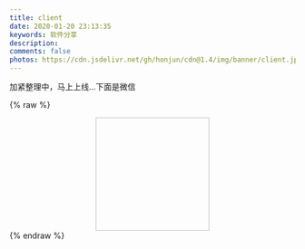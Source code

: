 ```yaml
---
title: client
date: 2020-01-20 23:13:35
keywords: 软件分享
description: 
comments: false
photos: https://cdn.jsdelivr.net/gh/honjun/cdn@1.4/img/banner/client.jpg
---
```

加紧整理中，马上上线...下面是微信

{% raw %}

<div style="text-align: center;">
<img class="lazyload" data-src="https://cdn.jsdelivr.net/gh/dashingwj/CDN@2.0/img/WeChat.png#in-center#width-50" style="width: 200px; height: 200px;" alt="">
</div>
{% endraw %}
